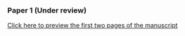### Paper 1 (Under review)
[Click here to preview the first two pages of the manuscript]([IJRR][p1-2]Xinlei.pdf)
